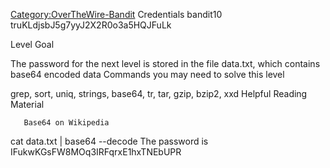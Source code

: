 [Category:OverTheWire-Bandit](/Category:OverTheWire-Bandit "wikilink")
Credentials bandit10 truKLdjsbJ5g7yyJ2X2R0o3a5HQJFuLk

Level Goal

The password for the next level is stored in the file data.txt, which
contains base64 encoded data Commands you may need to solve this level

grep, sort, uniq, strings, base64, tr, tar, gzip, bzip2, xxd Helpful
Reading Material

`   Base64 on Wikipedia`

cat data.txt | base64 --decode The password is
IFukwKGsFW8MOq3IRFqrxE1hxTNEbUPR